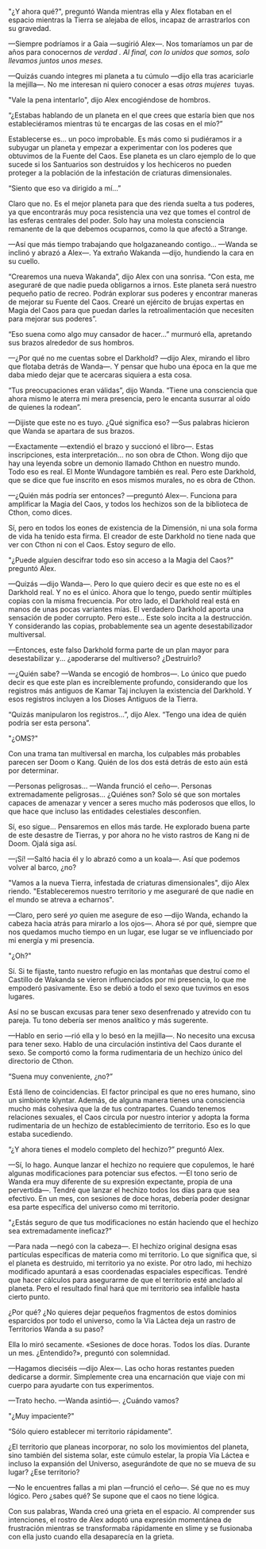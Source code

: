 
"¿Y ahora qué?", ​​preguntó Wanda mientras ella y Alex flotaban en el espacio mientras la Tierra se alejaba de ellos, incapaz de arrastrarlos con su gravedad.

—Siempre podríamos ir a Gaia —sugirió Alex—. Nos tomaríamos un par de años para conocernos _de verdad . Al final, con lo unidos que somos, solo llevamos juntos unos meses._

—Quizás cuando integres mi planeta a tu cúmulo —dijo ella tras acariciarle la mejilla—. No me interesan ni quiero conocer a esas _otras mujeres_  tuyas.

"Vale la pena intentarlo", dijo Alex encogiéndose de hombros.

“¿Estabas hablando de un planeta en el que crees que estaría bien que nos estableciéramos mientras tú te encargas de las cosas en el mío?”

Establecerse es… un poco improbable. Es más como si pudiéramos ir a subyugar un planeta y empezar a experimentar con los poderes que obtuvimos de la Fuente del Caos. Ese planeta es un claro ejemplo de lo que sucede si los Santuarios son destruidos y los hechiceros no pueden proteger a la población de la infestación de criaturas dimensionales.

“Siento que eso va dirigido a mí…”

Claro que no. Es el mejor planeta para que des rienda suelta a tus poderes, ya que encontrarás muy poca resistencia una vez que tomes el control de las esferas centrales del poder. Solo hay una molesta consciencia remanente de la que debemos ocuparnos, como la que afectó a Strange.

—Así que más tiempo trabajando que holgazaneando contigo... —Wanda se inclinó y abrazó a Alex—. Ya extraño Wakanda —dijo, hundiendo la cara en su cuello.

“Crearemos una nueva Wakanda”, dijo Alex con una sonrisa. “Con esta, me aseguraré de que nadie pueda obligarnos a irnos. Este planeta será nuestro pequeño patio de recreo. Podrán explorar sus poderes y encontrar maneras de mejorar su Fuente del Caos. Crearé un ejército de brujas expertas en Magia del Caos para que puedan darles la retroalimentación que necesiten para mejorar sus poderes”.

“Eso suena como algo muy cansador de hacer...” murmuró ella, apretando sus brazos alrededor de sus hombros.

—¿Por qué no me cuentas sobre el Darkhold? —dijo Alex, mirando el libro que flotaba detrás de Wanda—. Y pensar que hubo una época en la que me daba miedo dejar que te acercaras siquiera a esta cosa.

“Tus preocupaciones eran válidas”, dijo Wanda. “Tiene una consciencia que ahora mismo le aterra mi mera presencia, pero le encanta susurrar al oído de quienes la rodean”.

—Dijiste que este no es tuyo. ¿Qué significa eso? —Sus palabras hicieron que Wanda se apartara de sus brazos.

—Exactamente —extendió el brazo y succionó el libro—. Estas inscripciones, esta interpretación... no son obra de Cthon. Wong dijo que hay una leyenda sobre un demonio llamado Chthon en nuestro mundo. Todo eso es real. El Monte Wundagore también es real. Pero este Darkhold, que se dice que fue inscrito en esos mismos murales, no es obra de Cthon.

—¿Quién más podría ser entonces? —preguntó Alex—. Funciona para amplificar la Magia del Caos, y todos los hechizos son de la biblioteca de Cthon, como dices.

Sí, pero en todos los eones de existencia de la Dimensión, ni una sola forma de vida ha tenido esta firma. El creador de este Darkhold no tiene nada que ver con Cthon ni con el Caos. Estoy seguro de ello.

"¿Puede alguien descifrar todo eso sin acceso a la Magia del Caos?" preguntó Alex.

—Quizás —dijo Wanda—. Pero lo que quiero decir es que este no es el Darkhold real. Y no es el único. Ahora que lo tengo, puedo sentir múltiples copias con la misma frecuencia. Por otro lado, el Darkhold real está en manos de unas pocas variantes mías. El verdadero Darkhold aporta una sensación de poder corrupto. Pero este... Este solo incita a la destrucción. Y considerando las copias, probablemente sea un agente desestabilizador multiversal.

—Entonces, este falso Darkhold forma parte de un plan mayor para desestabilizar y... ¿apoderarse del multiverso? ¿Destruirlo?

—¿Quién sabe? —Wanda se encogió de hombros—. Lo único que puedo decir es que este plan es increíblemente profundo, considerando que los registros más antiguos de Kamar Taj incluyen la existencia del Darkhold. Y esos registros incluyen a los Dioses Antiguos de la Tierra.

“Quizás manipularon los registros…”, dijo Alex. “Tengo una idea de quién podría ser esta persona”.

"¿OMS?"

Con una trama tan multiversal en marcha, los culpables más probables parecen ser Doom o Kang. Quién de los dos está detrás de esto aún está por determinar.

—Personas peligrosas... —Wanda frunció el ceño—. Personas extremadamente peligrosas... ¿Quiénes son? Solo sé que son mortales capaces de amenazar y vencer a seres mucho más poderosos que ellos, lo que hace que incluso las entidades celestiales desconfíen.

Sí, eso sigue... Pensaremos en ellos más tarde. He explorado buena parte de este desastre de Tierras, y por ahora no he visto rastros de Kang ni de Doom. Ojalá siga así.

—¡Sí! —Saltó hacia él y lo abrazó como a un koala—. Así que podemos volver al barco, ¿no?

"Vamos a la nueva Tierra, infestada de criaturas dimensionales", dijo Alex riendo. "Estableceremos nuestro territorio y me aseguraré de que nadie en el mundo se atreva a echarnos".

—Claro, pero seré _yo_ quien me asegure de eso —dijo Wanda, echando la cabeza hacia atrás para mirarlo a los ojos—. Ahora sé por qué, siempre que nos quedamos mucho tiempo en un lugar, ese lugar se ve influenciado por mi energía y mi presencia.

"¿Oh?"

Sí. Si te fijaste, tanto nuestro refugio en las montañas que destruí como el Castillo de Wakanda se vieron influenciados por mi presencia, lo que me empoderó pasivamente. Eso se debió a todo el sexo que tuvimos en esos lugares.

Así no se buscan excusas para tener sexo desenfrenado y atrevido con tu pareja. Tu tono debería ser menos analítico y más sugerente.

—Hablo en serio —rió ella y lo besó en la mejilla—. No necesito una excusa para tener sexo. Hablo de una circulación instintiva del Caos durante el sexo. Se comportó como la forma rudimentaria de un hechizo único del directorio de Cthon.

“Suena muy conveniente, ¿no?”

Está lleno de coincidencias. El factor principal es que no eres humano, sino un simbionte klyntar. Además, de alguna manera tienes una consciencia mucho más cohesiva que la de tus contrapartes. Cuando tenemos relaciones sexuales, el Caos circula por nuestro interior y adopta la forma rudimentaria de un hechizo de establecimiento de territorio. Eso es lo que estaba sucediendo.

“¿Y ahora tienes el modelo completo del hechizo?” preguntó Alex.

—Sí, lo hago. Aunque lanzar el hechizo no requiere que copulemos, le haré algunas modificaciones para potenciar sus efectos. —El tono serio de Wanda era muy diferente de su expresión expectante, propia de una pervertida—. Tendré que lanzar el hechizo todos los días para que sea efectivo. En un mes, con sesiones de doce horas, debería poder designar esa parte específica del universo como mi territorio.

"¿Estás seguro de que tus modificaciones no están haciendo que el hechizo sea extremadamente ineficaz?"

—Para nada —negó con la cabeza—. El hechizo original designa esas partículas específicas de materia como mi territorio. Lo que significa que, si el planeta es destruido, mi territorio ya no existe. Por otro lado, mi hechizo modificado apuntará a esas coordenadas espaciales específicas. Tendré que hacer cálculos para asegurarme de que el territorio esté anclado al planeta. Pero el resultado final hará que mi territorio sea infalible hasta cierto punto.

¿Por qué? ¿No quieres dejar pequeños fragmentos de estos dominios esparcidos por todo el universo, como la Vía Láctea deja un rastro de Territorios Wanda a su paso?

Ella lo miró secamente. «Sesiones de doce horas. Todos los días. Durante un mes. ¿Entendido?», preguntó con solemnidad.

—Hagamos dieciséis —dijo Alex—. Las ocho horas restantes pueden dedicarse a dormir. Simplemente crea una encarnación que viaje con mi cuerpo para ayudarte con tus experimentos.

—Trato hecho. —Wanda asintió—. ¿Cuándo vamos?

"¿Muy impaciente?"

“Sólo quiero establecer mi territorio rápidamente”.

¿El territorio que planeas incorporar, no solo los movimientos del planeta, sino también del sistema solar, este cúmulo estelar, la propia Vía Láctea e incluso la expansión del Universo, asegurándote de que no se mueva de su lugar? ¿Ese territorio?

—No le encuentres fallas a mi plan —frunció el ceño—. Sé que no es muy lógico. Pero ¿sabes qué? Se supone que el caos no tiene lógica.

Con sus palabras, Wanda creó una grieta en el espacio. Al comprender sus intenciones, el rostro de Alex adoptó una expresión momentánea de frustración mientras se transformaba rápidamente en slime y se fusionaba con ella justo cuando ella desaparecía en la grieta.
